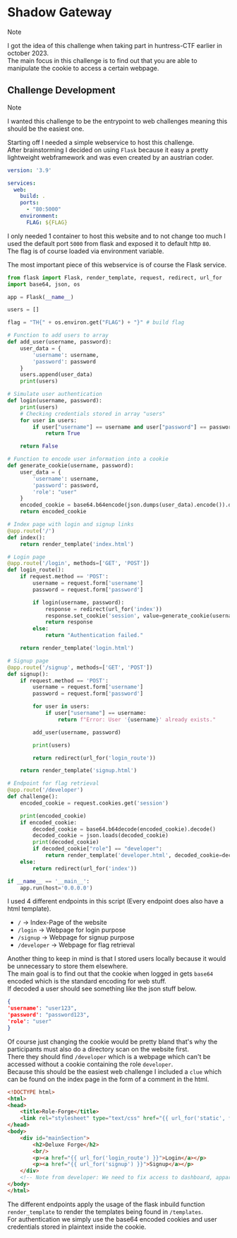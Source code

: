 # Shadow Gateway

> [!NOTE]
>
> I got the idea of this challenge when taking part in huntress-CTF earlier in october 2023. <br/>
> The main focus in this challenge is to find out that you are able to manipulate the cookie to access a certain webpage. 

## Challenge Development

> [!NOTE]
> 
> I wanted this challenge to be the entrypoint to web challenges meaning this should be the easiest one. 

Starting off I needed a simple webservice to host this challenge. <br/>
After brainstorming I decided on using `Flask` because it easy a pretty lightweight webframework and was even created by an austrian coder. <br/>
```yml
version: '3.9'

services:
  web:
    build: .
    ports:
      - "80:5000"
    environment:
      FLAG: ${FLAG}
```

I only needed 1 container to host this website and to not change too much I used the default port `5000` from flask and exposed it to default http `80`. <br/>
The flag is of course loaded via environment variable. <br/>

The most important piece of this webservice is of course the Flask service. <br/>
```py
from flask import Flask, render_template, request, redirect, url_for
import base64, json, os

app = Flask(__name__)

users = []

flag = "TH{" + os.environ.get("FLAG") + "}" # build flag

# Function to add users to array
def add_user(username, password):
    user_data = {
        'username': username,
        'password': password
    }
    users.append(user_data)
    print(users)

# Simulate user authentication
def login(username, password):
    print(users)
    # Checking credentials stored in array "users"
    for user in users:
        if user["username"] == username and user["password"] == password:
            return True

    return False

# Function to encode user information into a cookie
def generate_cookie(username, password):
    user_data = {
        'username': username,
        'password': password,
        'role': "user"
    }
    encoded_cookie = base64.b64encode(json.dumps(user_data).encode()).decode()
    return encoded_cookie

# Index page with login and signup links
@app.route('/')
def index():
    return render_template('index.html')

# Login page
@app.route('/login', methods=['GET', 'POST'])
def login_route():
    if request.method == 'POST':
        username = request.form['username']
        password = request.form['password']

        if login(username, password):
            response = redirect(url_for('index'))
            response.set_cookie('session', value=generate_cookie(username, password))
            return response
        else:
            return "Authentication failed."

    return render_template('login.html')

# Signup page
@app.route('/signup', methods=['GET', 'POST'])
def signup():
    if request.method == 'POST':
        username = request.form['username']
        password = request.form['password']

        for user in users:
            if user["username"] == username:
                return f"Error: User '{username}' already exists."

        add_user(username, password)

        print(users)

        return redirect(url_for('login_route'))

    return render_template('signup.html')

# Endpoint for flag retrieval
@app.route('/developer')
def challenge():
    encoded_cookie = request.cookies.get('session')

    print(encoded_cookie)
    if encoded_cookie:
        decoded_cookie = base64.b64decode(encoded_cookie).decode()
        decoded_cookie = json.loads(decoded_cookie)
        print(decoded_cookie)
        if decoded_cookie["role"] == "developer":
            return render_template('developer.html', decoded_cookie=decoded_cookie, flag=flag)
    else:
        return redirect(url_for('index'))

if __name__ == '__main__':
    app.run(host='0.0.0.0')
```

I used 4 different endpoints in this script (Every endpoint does also have a html template). 
- `/` -> Index-Page of the website
- `/login` -> Webpage for login purpose
- `/signup` -> Webpage for signup purpose
- `/developer` -> Webpage for flag retrieval

Another thing to keep in mind is that I stored users locally because it would be unnecessary to store them elsewhere. <br/>
The main goal is to find out that the cookie when logged in gets `base64` encoded which is the standard encoding for web stuff. <br/>
If decoded a user should see something like the json stuff below. <br/>
```json
{
'username': "user123",
'password': "password123",
'role': "user"
}
```

Of course just changing the cookie would be pretty bland that's why the participants must also do a directory scan on the website first. <br/>
There they should find `/developer` which is a webpage which can't be accessed without a cookie containing the role `developer`. <br/>
Because this should be the easiest web challenge I included a `clue` which can be found on the index page in the form of a comment in the html. <br/>
```html
<!DOCTYPE html>
<html>
<head>
    <title>Role-Forge</title>
    <link rel="stylesheet" type="text/css" href="{{ url_for('static', filename='./style.css') }}">
</head>
<body>
    <div id="mainSection">
        <h2>Deluxe Forge</h2>
        <br/>
        <p><a href="{{ url_for('login_route') }}">Login</a></p>
        <p><a href="{{ url_for('signup') }}">Signup</a></p>
    </div>
    <!-- Note from developer: We need to fix access to dashboard, apparently admin role doesn't have access to it! -->
</body>
</html>
```

The different endpoints apply the usage of the flask inbuild function `render_template` to render the templates being found in `/templates`. <br/>
For authentication we simply use the base64 encoded cookies and user credentials stored in plaintext inside the cookie. <br/>


